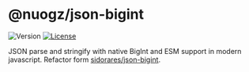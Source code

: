 # @nuogz/json-bigint
![Version](https://img.shields.io/github/package-json/v/nuogz/json-bigint?style=flat-square)
[![License](https://img.shields.io/github/license/nuogz/json-bigint?style=flat-square)](https://www.gnu.org/licenses/lgpl-3.0-standalone.html)

JSON parse and stringify with native BigInt and ESM support in modern javascript. Refactor form [sidorares/json-bigint](https://github.com/sidorares/json-bigint).
